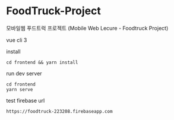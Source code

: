 # FoodTruck-Project
모바일웹 푸드트럭 프로젝트 (Mobile Web Lecure - Foodtruck Project)

vue cli 3

install
```
cd frontend && yarn install
```

run dev server 
```
cd frontend
yarn serve
```

test firebase url
```
https://foodtruck-223208.firebaseapp.com
```
